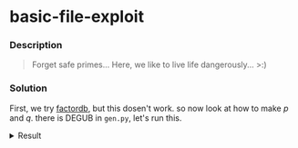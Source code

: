 # basic-file-exploit

### Description
> Forget safe primes... Here, we like to live life dangerously... >:)

### Solution
First, we try [factordb](http://factordb.com/), but this dosen't work.
so now look at how to make $p$ and $q$.
there is DEGUB in ``gen.py``, let's run this.

<details><summary>Result</summary><div>
```python
p_factors = [
    2,
    9277,
    16057,
    33223,
    33961,
......
    61837,
    61961,
    62743,
    63577,
    65407,
]

q_factors = [
    2,
    33161,
    48751,
    67391,
    67399,
......
    126227,
    127163,
    127607,
    128047,
]
```
</div></details>



プログラムも合わせて見ると，$p$と$q$は小さな素数の積に$1$を足して作られていることがわかります(もし$1$を足しても素数にならなければ作り直している)．また，$p$と$q$で使われている素数の範囲も異なっています．この状況に対して，$p-1$法という素因数分解の手法が使えます．

$p-1$法は，互いに素な$a,p$で，フェルマーの小定理$a^{p-1} = 1 \pmod p$が成り立つことを使います．

$p-1$の倍数である適当な数$ M $を持ってきて，[tex: a^M  を計算すれば， $ a^M = 1 \pmod p $ が成り立ち， $ a^M-1 $ が $ p $ の倍数となります．

つまり，適当な$ M $を設定することで，$ a^M-1 $と$ n $の最大公約数が$ p $となります．

今回は，$p-1$が$10^5$未満の素数の積によって生成されていることから，$M$を$10^5$以下の素数の積として，$a$は$2$を選びます．
$M$の値は小さな素数の積であれば何でもいいわけではなく，もし$M$を$1.5\times 10^5$程度までの素数の積にしてしまうと，$M$が$(p-1)(q-1)$の倍数になってしまい，
$ a^{(p-1)(q-1)} =a^M = 1 \pmod n$が成り立つため，$n$と$a^M-1$の最大公約数が$n$になってしまいます．

この問題を解くにあたって下記の記事を参考にさせていただきました．
[https://wacchoz.hatenablog.com/entry/2019/01/20/120000:embed:cite]

<details><summary>ソルバ</summary><div>
```
from Crypto.Util.number import *


n = #省略
c = #
e = 0x10001

a = 2
b = 1
for i in range(2,100000):
    if isPrime(i):
        b*=i
ab =pow(a,b,n)

p = GCD(ab-1,n)
q=n//p

phi=(p-1)*(q-1)
d=pow(e,-1,phi)
m=pow(c,d,n)
print(long_to_bytes(m))
```
</div></details>


### Writer
[yu1hpa](https://twitter.com/Shibak3333n)